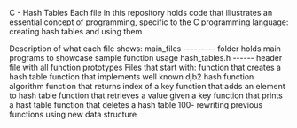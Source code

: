 C - Hash Tables
Each file in this repository holds code that illustrates an essential concept of programming, specific to the C programming language: creating hash tables and using them

Description of what each file shows:
main_files --------- folder holds main programs to showcase sample function usage
hash_tables.h ------ header file with all function prototypes
Files that start with:
function that creates a hash table
function that implements well known djb2 hash function algorithm
function that returns index of a key
function that adds an element to hash table
function that retrieves a value given a key
function that prints a hast table
function that deletes a hash table
100- rewriting previous functions using new data structure
